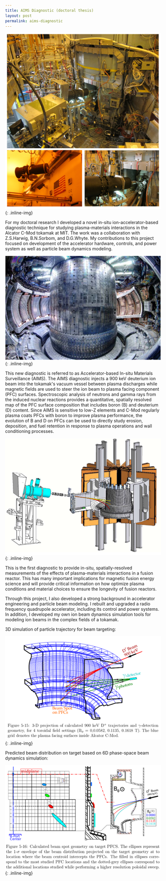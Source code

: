 ```yaml
---
title: AIMS Diagnostic (doctoral thesis)
layout: post
permalink: aims-diagnostic
---
```


![TandemAccelerator](/images/AIMSPhotographsCombined.png){: .inline-img}

<p> For my doctoral research I developed a novel in-situ ion-accelerator-based diagnostic technique for
studying plasma-materials interactions in the Alcator C-Mod tokamak at MIT. The work was a collaboration with Z.S.Harwig, B.N.Sorbom, and D.G.Whyte. My contributions to this project focused on development of the accelerator hardware, controls, and power system as well as particle beam dynamics modeling.</p>

![TandemAccelerator](/images/InsideAlcatorPhoto.png){: .inline-img}

<p> This new diagnostic is referred to as Accelerator-based In-situ Materials Surveillance (AIMS). The AIMS diagnostic injects a 900 keV deuterium ion beam into the tokamak's vacuum vessel between plasma discharges while magnetic fields are used to steer the ion beam to plasma facing component (PFC) surfaces. Spectroscopic analysis of neutrons and gamma rays from the induced nuclear reactions provides a quantitative, spatially resolved map of the PFC surface composition that includes boron (B) and deuterium (D) content. Since AIMS is sensitive to low-Z elements and C-Mod regularly plasma coats PFCs with boron to improve plasma performance, the evolution of B and D on PFCs can be used to directly study erosion, deposition, and fuel retention in response to plasma operations and wall conditioning processes. </p>

![TandemAccelerator](/images/AIMSCADcutaway.png){: .inline-img}

<p>This is the first diagnostic to provide in-situ, spatially-resolved measurements of the effects
of plasma-materials interactions in a fusion reactor. This has many important implications for magnetic
fusion energy science and will provide critical information on how optimize plasma conditions and material choices to ensure the longevity of fusion reactors.</p>

<p>Through this project, I also developed a strong background in accelerator engineering and particle
beam modeling. I rebuilt and upgraded a radio frequency quadrupole accelerator, including its control
and power systems. In addition, I developed my own ion beam dynamics simulation tools for modeling
ion beams in the complex fields of a tokamak.</p>

3D simulation of particle trajectory for beam targeting:

![TandemAccelerator](/images/AIMSSimulationPlot1.png){: .inline-img}

Predicted beam distribution on target based on 6D phase-space beam dynamics simulation: 

![TandemAccelerator](/images/AIMSSimulationPlot2.png){: .inline-img}

